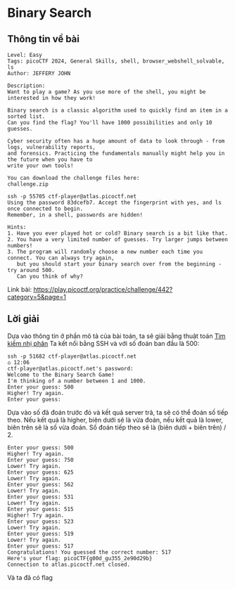 # Binary Search
## Thông tin về bài

```text
Level: Easy
Tags: picoCTF 2024, General Skills, shell, browser_webshell_solvable, ls
Author: JEFFERY JOHN

Description:
Want to play a game? As you use more of the shell, you might be interested in how they work! 

Binary search is a classic algorithm used to quickly find an item in a sorted list. 
Can you find the flag? You'll have 1000 possibilities and only 10 guesses.

Cyber security often has a huge amount of data to look through - from logs, vulnerability reports, 
and forensics. Practicing the fundamentals manually might help you in the future when you have to 
write your own tools!

You can download the challenge files here:
challenge.zip

ssh -p 55705 ctf-player@atlas.picoctf.net
Using the password 83dcefb7. Accept the fingerprint with yes, and ls once connected to begin. 
Remember, in a shell, passwords are hidden!

Hints:
1. Have you ever played hot or cold? Binary search is a bit like that.
2. You have a very limited number of guesses. Try larger jumps between numbers!
3. The program will randomly choose a new number each time you connect. You can always try again, 
   but you should start your binary search over from the beginning - try around 500. 
   Can you think of why?
```
Link bài: https://play.picoctf.org/practice/challenge/442?category=5&page=1
## Lời giải
Dựa vào thông tin ở phần mô tả của bài toán, ta sẽ giải bằng thuật toán [Tìm kiếm nhị phân](https://wiki.vnoi.info/algo/basic/Binary-Search)
Ta kết nối bằng SSH và với số đoán ban đầu là 500:
```text
ssh -p 51682 ctf-player@atlas.picoctf.net                             ⌂ 12:06
ctf-player@atlas.picoctf.net's password: 
Welcome to the Binary Search Game!
I'm thinking of a number between 1 and 1000.
Enter your guess: 500
Higher! Try again.
Enter your guess:
```
Dựa vào số đã đoán trước đó và kết quả server trả, ta sẽ có thể đoán số tiếp theo. Nếu kết quả là higher, biên dưới sẽ là vừa đoán, nếu kết quả là lower, biên trên sẽ là số vừa đoán.  Số đoán tiếp theo sẽ là (biên dưới + biên trên) / 2.
```text
Enter your guess: 500
Higher! Try again.
Enter your guess: 750
Lower! Try again.
Enter your guess: 625
Lower! Try again.
Enter your guess: 562
Lower! Try again.
Enter your guess: 531
Lower! Try again.
Enter your guess: 515 
Higher! Try again.
Enter your guess: 523
Lower! Try again.
Enter your guess: 519
Lower! Try again.
Enter your guess: 517
Congratulations! You guessed the correct number: 517
Here's your flag: picoCTF{g00d_gu355_2e90d29b}
Connection to atlas.picoctf.net closed.
```
Và ta đã có flag
